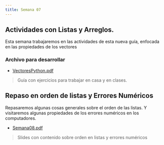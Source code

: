 ```yaml
---
title: Semana 07
---
```

## Actividades con Listas y Arreglos.

Esta semana trabajaremos en las actividades de esta nueva guía, enfocada en las propiedades de los vectores

### Archivo para desarrollar

* [VectoresPython.pdf](/others/vectores_en_python_parte1_ver02.pdf)
> Guía con ejercicios para trabajar en casa y en clases.


## Repaso en orden de listas y Errores Numéricos

Repasaremos algunas cosas generales sobre el orden de las listas. Y visitaremos algunas propiedades de los errores numéricos en los computadores.

* [Semana08.pdf]()
> Slides con contenido sobre orden en listas y errores numéricos

